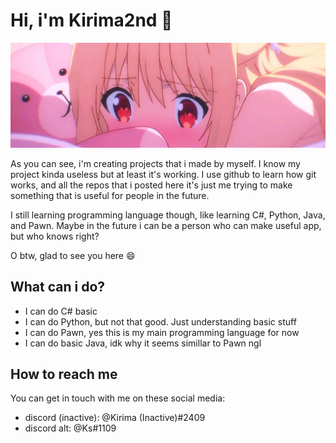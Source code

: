 # Hi, i'm Kirima2nd 👋
![](img/banner.png)

As you can see, i'm creating projects that i made by myself. I know my project kinda useless but at least it's working. I use github to learn how git works, and all the repos that i posted here it's just me trying to make something that is useful for people in the future.

I still learning programming language though, like learning C#, Python, Java, and Pawn. Maybe in the future i can be a person who can make useful app, but who knows right?

O btw, glad to see you here 😄

## What can i do?
* I can do C# basic
* I can do Python, but not that good. Just understanding basic stuff
* I can do Pawn, yes this is my main programming language for now
* I can do basic Java, idk why it seems simillar to Pawn ngl

## How to reach me
You can get in touch with me on these social media:

* discord (inactive): @Kirima (Inactive)#2409
* discord alt: @Ks#1109
